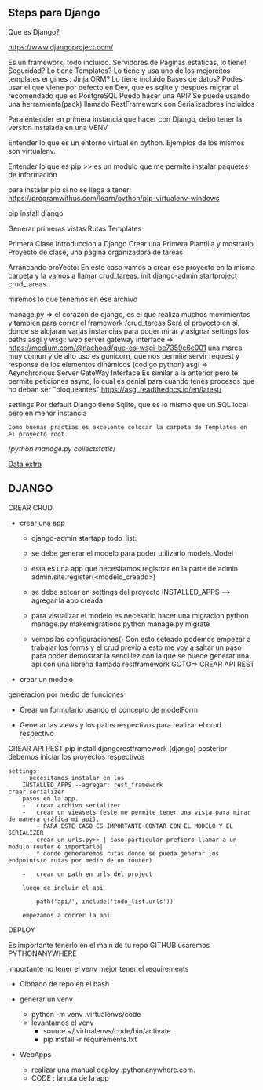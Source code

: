 Steps para Django
---

Que es Django? 

https://www.djangoproject.com/

Es un framework, todo incluido.
Servidores de Paginas estaticas, lo tiene!
Seguridad? Lo tiene
Templates? Lo tiene y usa uno de los mejorcitos templates engines : Jinja
ORM? Lo tiene incluido
Bases de datos? Podes usar el que viene por defecto en Dev, que es sqlite y despues migrar al recomendado que es PostgreSQL
Puedo hacer una API? Se puede usando una herramienta(pack) llamado RestFramework con Serializadores incluidos


Para entender en primera instancia que hacer con Django, debo tener la version instalada en una VENV


Entender lo que es un entorno virtual en python. 
Ejemplos de los mismos son virtualenv.

Entender lo que es pip >> es un modulo que me permite instalar paquetes de información 

para instalar pip si no se llega a tener:
https://programwithus.com/learn/python/pip-virtualenv-windows

pip install django

Generar primeras vistas
Rutas
Templates

Primera Clase Introduccion a Django
    Crear una Primera Plantilla y mostrarlo
    Proyecto de clase, una pagina organizadora de tareas

Arrancando proYecto: En este caso vamos a crear ese proyecto en la misma carpeta y la vamos a llamar crud_tareas.
init
django-admin startproject crud_tareas

miremos lo que tenemos en ese archivo

manage.py => el corazon de django, es el que realiza muchos movimientos y tambien para correr el framework
/crud_tareas 
    Será el proyecto en sí, donde se alojaran varias instancias para poder mirar y asignar settings
    los paths 
    asgi y wsgi: web server gateway interface => 
    https://medium.com/@nachoad/que-es-wsgi-be7359c6e001
    una marca muy comun y de alto uso es gunicorn, que nos permite servir request y response de los elementos dinámicos (codigo python)
    asgi => Asynchronous Server GateWay Interface
    Es similar a la anterior pero te permite peticiones async, lo cual es genial para cuando tenés procesos que no deban ser "bloqueantes"
    https://asgi.readthedocs.io/en/latest/


settings
    Por default Django tiene Sqlite, que es lo mismo que un SQL local pero en menor instancia
    
    Como buenas practias es excelente colocar la carpeta de Templates en el proyecto root.


/*python manage.py collectstatic*/

[Data extra](https://books.agiliq.com/projects/django-orm-cookbook/en/latest/table_name.html)


DJANGO
--- 

CREAR CRUD 

- crear una app 
    * django-admin startapp todo_list:

    * se debe generar el modelo para poder utilizarlo 
        models.Model
    * esta es una app que necesitamos registrar en la parte de admin
        admin.site.register(<modelo_creado>)

    * se debe setear en settings del proyecto 
        INSTALLED_APPS --> agregar la app creada

    * para visualizar el modelo es necesario hacer una migracion
        python manage.py makemigrations
        python manage.py migrate

    - vemos las configuraciones()
        Con esto seteado podemos empezar a trabajar los forms y el crud
        previo a esto me voy a saltar un paso para poder demostrar la sencillez con la
        que se puede generar una api con una libreria llamada restframework
        GOTO=> CREAR API REST



* crear un modelo

generacion por medio de funciones

* Crear un formulario
    usando el concepto de modelForm

* Generar las views y los paths respectivos para realizar el crud respectivo



CREAR API REST
    pip install djangorestframework (django)
        posterior debemos iniciar los proyectos respectivos


    settings:
        - necesitamos instalar en los
        INSTALLED_APPS --agregar: rest_framework
    crear serializer
        pasos en la app.
        -   crear archivo serializer
        -   crear un viewsets (este me permite tener una vista para mirar de manera gráfica mi api).
            - PARA ESTE CASO ES IMPORTANTE CONTAR CON EL MODELO Y EL SERIALIZER
        -   crear un urls.py>> | caso particular prefiero llamar a un modulo router e importarlo| 
            * donde generaremos rutas donde se pueda generar los endpoints(o rutas por medio de un router) 

        -   crear un path en urls del project

        luego de incluir el api

            path('api/', include('todo_list.urls'))

        empezamos a correr la api

DEPLOY

Es importante tenerlo en el main de tu repo GITHUB
usaremos PYTHONANYWHERE

importante no tener el venv
mejor tener el requirements


* Clonado de repo en el bash
* generar un venv 
    - python -m venv .virtualenvs/code
    - levantamos el venv
        - source ~/.virtualenvs/code/bin/activate
        - pip install -r requirements.txt

* WebApps
    - realizar una manual deploy
    <usuario>.pythonanywhere.com. 
    -  CODE : la ruta de la app